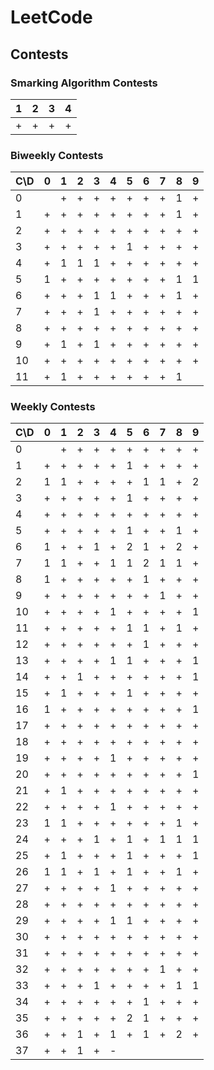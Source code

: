 # LeetCode

## Contests

### Smarking Algorithm Contests

| 1 | 2 | 3 | 4 |
| --- | --- | --- | --- |
| + | + | + | + |

### Biweekly Contests

| C\D | 0 | 1 | 2 | 3 | 4 | 5 | 6 | 7 | 8 | 9 |
| --- | --- | --- | --- | --- | --- | --- | --- | --- | --- | --- |
| 0 |   | + | + | + | + | + | + | + | 1 | + |
| 1 | + | + | + | + | + | + | + | + | 1 | + |
| 2 | + | + | + | + | + | + | + | + | + | + |
| 3 | + | + | + | + | + | 1 | + | + | + | + |
| 4 | + | 1 | 1 | 1 | + | + | + | + | + | + |
| 5 | 1 | + | + | + | + | + | + | + | 1 | 1 |
| 6 | + | + | + | 1 | 1 | + | + | + | 1 | + |
| 7 | + | + | + | 1 | + | + | + | + | + | + |
| 8 | + | + | + | + | + | + | + | + | + | + |
| 9 | + | 1 | + | 1 | + | + | + | + | + | + |
| 10 | + | + | + | + | + | + | + | + | + | + |
| 11 | + | 1 | + | + | + | + | + | + | 1 |   |

### Weekly Contests

| C\D | 0 | 1 | 2 | 3 | 4 | 5 | 6 | 7 | 8 | 9 |
| --- | --- | --- | --- | --- | --- | --- | --- | --- | --- | --- |
| 0 |   | + | + | + | + | + | + | + | + | + |
| 1 | + | + | + | + | + | 1 | + | + | + | + |
| 2 | 1 | 1 | + | + | + | + | 1 | 1 | + | 2 |
| 3 | + | + | + | + | + | 1 | + | + | + | + |
| 4 | + | + | + | + | + | + | + | + | + | + |
| 5 | + | + | + | + | + | 1 | + | + | 1 | + |
| 6 | 1 | + | + | 1 | + | 2 | 1 | + | 2 | + |
| 7 | 1 | 1 | + | + | 1 | 1 | 2 | 1 | 1 | + |
| 8 | 1 | + | + | + | + | + | 1 | + | + | + |
| 9 | + | + | + | + | + | + | + | 1 | + | + |
| 10 | + | + | + | + | 1 | + | + | + | + | 1 |
| 11 | + | + | + | + | + | 1 | 1 | + | 1 | + |
| 12 | + | + | + | + | + | + | 1 | + | + | + |
| 13 | + | + | + | + | 1 | 1 | + | + | + | 1 |
| 14 | + | + | 1 | + | + | + | + | + | + | 1 |
| 15 | + | 1 | + | + | + | 1 | + | + | + | + |
| 16 | 1 | + | + | + | + | + | + | + | + | 1 |
| 17 | + | + | + | + | + | + | + | + | + | + |
| 18 | + | + | + | + | + | + | + | + | + | + |
| 19 | + | + | + | + | 1 | + | + | + | + | + |
| 20 | + | + | + | + | + | + | + | + | + | 1 |
| 21 | + | 1 | + | + | + | + | + | + | + | + |
| 22 | + | + | + | + | 1 | + | + | + | + | + |
| 23 | 1 | 1 | + | + | + | + | + | + | 1 | + |
| 24 | + | + | + | 1 | + | 1 | + | 1 | 1 | 1 |
| 25 | + | 1 | + | + | + | 1 | + | + | + | 1 |
| 26 | 1 | 1 | + | 1 | + | 1 | + | + | 1 | + |
| 27 | + | + | + | + | 1 | + | + | + | + | + |
| 28 | + | + | + | + | + | + | + | + | + | + |
| 29 | + | + | + | + | 1 | 1 | + | + | + | + |
| 30 | + | + | + | + | + | + | + | + | + | + |
| 31 | + | + | + | + | + | + | + | + | + | + |
| 32 | + | + | + | + | + | + | + | 1 | + | + |
| 33 | + | + | + | 1 | + | + | + | + | 1 | 1 |
| 34 | + | + | + | + | + | + | 1 | + | + | + |
| 35 | + | + | + | + | + | 2 | 1 | + | + | + |
| 36 | + | + | 1 | + | 1 | + | 1 | + | 2 | + |
| 37 | + | + | 1 | + | - |   |   |   |   |   |

